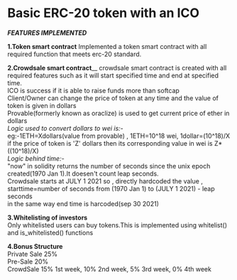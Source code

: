 # <b>Basic ERC-20 token with an ICO</b>

<i><b> FEATURES IMPLEMENTED </b></i>

<b>1.Token smart contract</b>
Implemented a token smart contract with all required function that meets erc-20 standard.

<b>2.Crowdsale smart contract</b>__
crowdsale smart contract is created with all required features such as it will start specified time and end at specified time.<br />
ICO is success if it is able to raise funds more than softcap<br />
Client/Owner can change the price of token at any time and the value of token is given in dollars<br />
Provable(formerly known as oraclize) is used to get current price of ether in dollars<br />
<i>Logic used to convert dollars to wei is:-</i><br />
eg:-1ETH=Xdollars(value from provable) , 1ETH=10^18 wei, 1dollar=(10^18)/X <br />
if the price of token is 'Z' dollars then its corresponding value in wei is Z*((10^18)/X)<br />
<i>Logic behind time:-</i><br />
"now" in solidity returns the number of seconds since the unix epoch created(1970 Jan 1).It doesen't count leap seconds.<br />
Crowdsale starts at JULY 1 2021 so , directly hardcoded the value , starttime=number of seconds from (1970 Jan 1) to (JULY 1 2021) - leap seconds<br />
in the same way end time is harcoded(sep 30 2021)<br />

<b>3.Whitelisting of investors</b><br />
Only whitelisted users can buy tokens.This is implemented using whitelist() and is_whitelisted() functions<br />

<b>4.Bonus Structure</b><br />
Private Sale 25%<br />
Pre-Sale 20%<br />
CrowdSale 15% 1st week, 10% 2nd week, 5% 3rd week, 0% 4th week<br />


